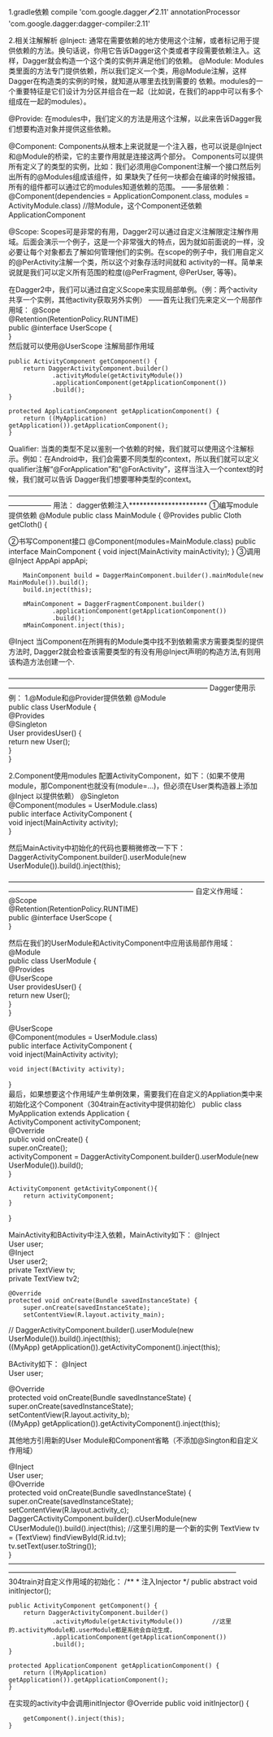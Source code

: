 1.gradle依赖
    compile 'com.google.dagger:dagger:2.11'
    annotationProcessor 'com.google.dagger:dagger-compiler:2.11'
 
2.相关注解解析
@Inject: 通常在需要依赖的地方使用这个注解，或者标记用于提供依赖的方法。换句话说，你用它告诉Dagger这个类或者字段需要依赖注入。这样，Dagger就会构造一个这个类的实例并满足他们的依赖。
@Module: Modules类里面的方法专门提供依赖，所以我们定义一个类，用@Module注解，这样Dagger在构造类的实例的时候，就知道从哪里去找到需要的 依赖。modules的一个重要特征是它们设计为分区并组合在一起（比如说，在我们的app中可以有多个组成在一起的modules）。
 
@Provide: 在modules中，我们定义的方法是用这个注解，以此来告诉Dagger我们想要构造对象并提供这些依赖。
 
@Component: Components从根本上来说就是一个注入器，也可以说是@Inject和@Module的桥梁，它的主要作用就是连接这两个部分。 Components可以提供所有定义了的类型的实例，比如：我们必须用@Component注解一个接口然后列出所有的@Modules组成该组件，如 果缺失了任何一块都会在编译的时候报错。所有的组件都可以通过它的modules知道依赖的范围。
——多层依赖：
@Component(dependencies = ApplicationComponent.class, modules = ActivityModule.class)        //除Module，这个Component还依赖ApplicationComponent
 
@Scope: Scopes可是非常的有用，Dagger2可以通过自定义注解限定注解作用域。后面会演示一个例子，这是一个非常强大的特点，因为就如前面说的一样，没 必要让每个对象都去了解如何管理他们的实例。在scope的例子中，我们用自定义的@PerActivity注解一个类，所以这个对象存活时间就和 activity的一样。简单来说就是我们可以定义所有范围的粒度(@PerFragment, @PerUser, 等等)。
 
在Dagger2中，我们可以通过自定义Scope来实现局部单例。（例：两个activity共享一个实例，其他activity获取另外实例）
——首先让我们先来定义一个局部作用域：
@Scope  
@Retention(RetentionPolicy.RUNTIME)  
public @interface UserScope {  
}  
然后就可以使用@UserScope 注解局部作用域
 
    public ActivityComponent getComponent() {
        return DaggerActivityComponent.builder()
                .activityModule(getActivityModule())
                .applicationComponent(getApplicationComponent())
                .build();
    }
 
    protected ApplicationComponent getApplicationComponent() {
        return ((MyApplication) getApplication()).getApplicationComponent();
    }
 
Qualifier: 当类的类型不足以鉴别一个依赖的时候，我们就可以使用这个注解标示。例如：在Android中，我们会需要不同类型的context，所以我们就可以定义 qualifier注解“@ForApplication”和“@ForActivity”，这样当注入一个context的时候，我们就可以告诉 Dagger我们想要哪种类型的context。
 
——————————————————————————————————————————
用法：
dagger依赖注入**********************
①编写module提供依赖
@Module
public class MainModule {
    @Provides
    public Cloth getCloth() {
 
②书写Component接口
@Component(modules=MainModule.class)
public interface MainComponent {
    void inject(MainActivity mainActivity);
}
③调用
@Inject
            AppApi appApi;
 
        MainComponent build = DaggerMainComponent.builder().mainModule(new MainModule()).build();
        build.inject(this);
 
        mMainComponent = DaggerFragmentComponent.builder()
                .applicationComponent(getApplicationComponent())
                .build();
        mMainComponent.inject(this);
 
@Inject
当Component在所拥有的Module类中找不到依赖需求方需要类型的提供方法时,
Dagger2就会检查该需要类型的有没有用@Inject声明的构造方法,有则用该构造方法创建一个.
 
————————————————————————————————————————————————————————————————
Dagger使用示例：
1.@Module和@Provider提供依赖
@Module  
public class UserModule {  
    @Provides  
    @Singleton  
    User providesUser() {  
        return new User();  
    }  
}  
 
2.Component使用modules
配置ActivityComponent，如下：（如果不使用module，那Component也就没有(module=...)，但必须在User类构造器上添加@Inject 以提供依赖）
@Singleton  
@Component(modules = UserModule.class)  
public interface ActivityComponent {  
    void inject(MainActivity activity);  
}  
 
然后MainActivity中初始化的代码也要稍微修改一下下：
DaggerActivityComponent.builder().userModule(new UserModule()).build().inject(this);  
 
——————————————————————————————————————————————————————————————
自定义作用域：
@Scope  
@Retention(RetentionPolicy.RUNTIME)  
public @interface UserScope {  
}  
 
然后在我们的UserModule和ActivityComponent中应用该局部作用域：
@Module  
public class UserModule {  
    @Provides  
    @UserScope  
    User providesUser() {  
        return new User();  
    }  
}  
 
@UserScope  
@Component(modules = UserModule.class)  
public interface ActivityComponent {  
    void inject(MainActivity activity);  
  
    void inject(BActivity activity);  
}  
最后，如果想要这个作用域产生单例效果，需要我们在自定义的Appliation类中来初始化这个Component（304train在activity中提供初始化）
public class MyApplication extends Application {  
    ActivityComponent activityComponent;  
    @Override  
    public void onCreate() {  
        super.onCreate();  
        activityComponent = DaggerActivityComponent.builder().userModule(new UserModule()).build();  
    }  
  
    ActivityComponent getActivityComponent(){  
        return activityComponent;  
    }  
}  
 
MainActivity和BActivity中注入依赖，MainActivity如下：
    @Inject  
    User user;  
    @Inject  
    User user2;  
    private TextView tv;  
    private TextView tv2;  
  
    @Override  
    protected void onCreate(Bundle savedInstanceState) {  
        super.onCreate(savedInstanceState);  
        setContentView(R.layout.activity_main);  
//        DaggerActivityComponent.builder().userModule(new UserModule()).build().inject(this);  
        ((MyApp) getApplication()).getActivityComponent().inject(this); 
 
BActivity如下：
@Inject  
User user;  
  
@Override  
protected void onCreate(Bundle savedInstanceState) {  
    super.onCreate(savedInstanceState);  
    setContentView(R.layout.activity_b);  
    ((MyApp) getApplication()).getActivityComponent().inject(this);   
 
 
其他地方引用新的User
Module和Component省略（不添加@Sington和自定义作用域）
 
@Inject  
User user;  
@Override  
protected void onCreate(Bundle savedInstanceState) {  
    super.onCreate(savedInstanceState);  
    setContentView(R.layout.activity_c);  
    DaggerCActivityComponent.builder().cUserModule(new CUserModule()).build().inject(this);          //这里引用的是一个新的实例
    TextView tv = (TextView) findViewById(R.id.tv);  
    tv.setText(user.toString());  
}  
————————————————————————————————————————————————————————————————————
304train对自定义作用域的初始化：
    /**
     * 注入Injector
     */
    public abstract void initInjector();
 
    public ActivityComponent getComponent() {
        return DaggerActivityComponent.builder()
                .activityModule(getActivityModule())        //这里的.activityModule和.userModule都是系统会自动生成，
                .applicationComponent(getApplicationComponent())
                .build();
    }
 
    protected ApplicationComponent getApplicationComponent() {
        return ((MyApplication) getApplication()).getApplicationComponent();
    }
 
在实现的activity中会调用initInjector
    @Override
    public void initInjector() {
 
        getComponent().inject(this);
    }
 
 
 
 

